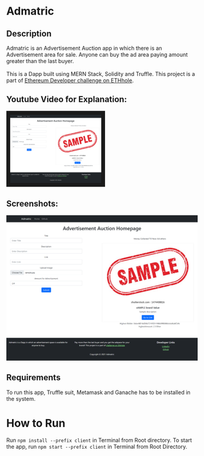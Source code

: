 # Admatric

## Description
Admatric is an Advertisement Auction app in which there is an Advertisement area for sale. Anyone can buy the ad area paying amount greater than the last buyer. <br><br>
This is a Dapp built using MERN Stack, Solidity and Truffle. This project is a part of [Ethereum Developer challenge on ETHhole](https://ethhole.com/challenge). 

## Youtube Video for Explanation:
<a href="https://www.youtube.com/watch?v=7EMlcNMeNsc&feature=youtu.be
" target="_blank"><img src="https://raw.githubusercontent.com/rharshit82/Admatric/main/Screenshot.png" 
alt="Admatric Screenshot" width="240" height="180" border="10" /></a>
## Screenshots:
![Admatric Screenshot](https://raw.githubusercontent.com/rharshit82/Admatric/main/Screenshot.png "Admatric Screenshot")

## Requirements
To run this app, Truffle suit, Metamask and Ganache has to be installed in the system.

# How to Run

Run ```npm install --prefix client``` in Terminal from Root directory.
To start the app, run ```npm start --prefix client``` in Terminal from Root Directory.

